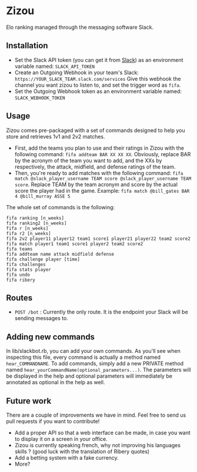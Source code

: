 # Zizou

Elo ranking managed through the messaging software Slack.

## Installation

* Set the Slack API token (you can get it from [Slack](https://api.slack.com/web)) as an environment variable named: `SLACK_API_TOKEN`
* Create an Outgoing Webhook in your team's Slack: `https://YOUR_SLACK_TEAM.slack.com/services`
Give this webhook the channel you want zizou to listen to, and set the trigger word as `fifa`.
* Set the Outgoing Webhook token as an environment variable named: `SLACK_WEBHOOK_TOKEN`

## Usage

Zizou comes pre-packaged with a set of commands designed to help you store and retrieves 1v1 and 2v2 matches.

* First, add the teams you plan to use and their ratings in Zizou with the following command:
`fifa addteam BAR XX XX XX`. Obviously, replace BAR by the acronym of the team you want to add, and the XXs by respectively, the attack, midfield, and defense ratings of the team.
* Then, you're ready to add matches with the following command:
`fifa match @slack_player_username TEAM score @slack_player_username TEAM score`. Replace TEAM by the team acronym and score by the actual score the player had in the game.
Example: `fifa match @bill_gates BAR 4 @bill_murray ASSE 5`

The whole set of commands is the following:

```
fifa ranking [n_weeks]
fifa ranking2 [n_weeks]
fifa r [n_weeks]
fifa r2 [n_weeks]
fifa 2v2 player11 player12 team1 score1 player21 player22 team2 score2
fifa match player1 team1 score1 player2 team2 score2
fifa teams
fifa addteam name attack midfield defense
fifa challenge player [time]
fifa challenges
fifa stats player
fifa undo
fifa ribery
```

## Routes

* `POST /bot` : Currently the only route. It is the endpoint your Slack will be sending messages to.

## Adding new commands

In lib/slackbot.rb, you can add your own commands.
As you'll see when inspecting this file, every command is actually a method named `hear_COMMANDNAME`. To add commands, simply add a new PRIVATE method named `hear_yourCommandName(optional_parameters...)`.
The parameters will be displayed in the help and optional parameters will immediately be annotated as optional in the help as well.

## Future work

There are a couple of improvements we have in mind. Feel free to send us pull
requests if you want to contribute!

* Add a proper API so that a web interface can be made, in case you want to display it on a screen in your office.
* Zizou is currently speaking french, why not improving his languages skills ? (good luck with the translation of Ribery quotes)
* Add a betting system with a fake currency.
* More?
